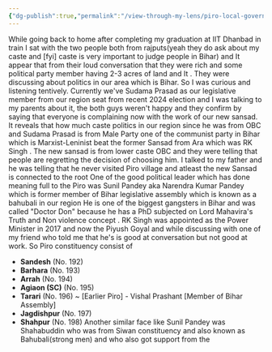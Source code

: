 ```yaml
---
{"dg-publish":true,"permalink":"/view-through-my-lens/piro-local-government/","dgPassFrontmatter":true,"noteIcon":"","created":"2025-05-13T19:16:18.801+05:30","updated":"2025-05-16T21:08:02.982+05:30"}
---
```


While going back to home after completing my graduation at IIT Dhanbad in train I sat with the two people both from rajputs(yeah they do ask about my caste and \[fyi] caste is very important to judge people in Bihar) and  It appear that from their loud conversation that they were rich and some political party member having 2-3 acres of land and It . They were discussing about politics in our area which is Bihar. So I was curious and listening tentively. Currently we've Sudama Prasad as our legislative member from our region seat from recent 2024 election and I was talking to my parents about it, the both guys weren't happy and they confirm by saying that everyone is complaining now with the work of our new sansad. It reveals that how much caste politics in our region since he was from OBC and Sudama Prasad is from Male Party one of the communist party in Bihar which is Marxist-Leninist beat the former Sansad from Ara which was RK Singh . The new sansad is from lower caste OBC and they were telling that people are regretting the decision of choosing him.  I talked to my father and he was telling that he never visited Piro village and atleast the new Sansad is connected to the root One of the good political leader which has done meaning full to the Piro was Sunil Pandey aka Narendra Kumar Pandey which is former member of Bihar legislative assembly which is known as a bahubali in our region He is one of the biggest gangsters in Bihar and was called "Doctor Don" because he has a PhD subjected on Lord Mahavira's Truth and Non violence concept . RK Singh was appointed as the Power Minister in 2017 and now the Piyush Goyal and while discussing with one of my friend who told me that he's is good at conversation but not good at work.  So Piro constituency consist of 
- **Sandesh** (No. 192)
- **Barhara** (No. 193)
- **Arrah** (No. 194)
- **Agiaon (SC)** (No. 195) 
- **Tarari** (No. 196) ~ \[Earlier Piro] - Vishal Prashant \[Member of Bihar Assembly]
- **Jagdishpur** (No. 197)
- **Shahpur** (No. 198)
Another similar face like Sunil Pandey was Shahabuddin who was from Siwan constituency and also known as Bahubali(strong men) and who also got support from the 
